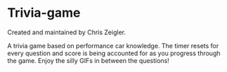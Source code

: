 # Trivia-game

Created and maintained by Chris Zeigler. 

A trivia game based on performance car knowledge. The timer resets for every question and score is being accounted for as you progress through the game. Enjoy the silly GIFs in between the questions! 

